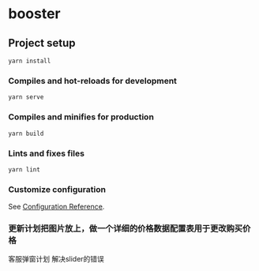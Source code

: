 # booster

## Project setup
```
yarn install
```

### Compiles and hot-reloads for development
```
yarn serve
```

### Compiles and minifies for production
```
yarn build
```

### Lints and fixes files
```
yarn lint
```

### Customize configuration
See [Configuration Reference](https://cli.vuejs.org/config/).

### 更新计划把图片放上，做一个详细的价格数据配置表用于更改购买价格  
客服弹窗计划 解决slider的错误
